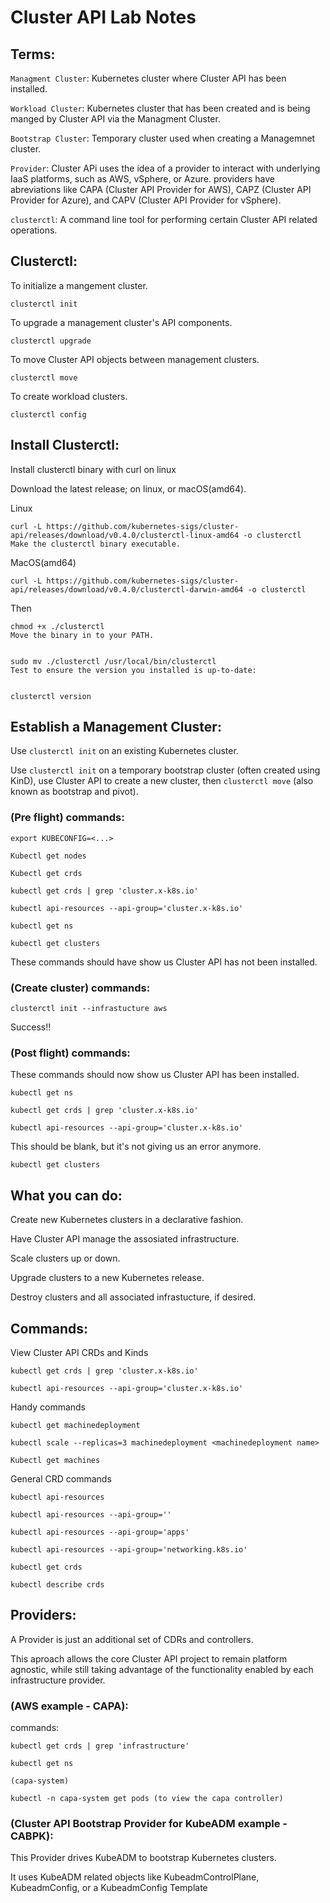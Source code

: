 # Cluster API Lab Notes



## Terms:

`Managment Cluster`: Kubernetes cluster where Cluster API has been installed.

`Workload Cluster`: Kubernetes cluster that has been created and is being manged by Cluster API via the Managment Cluster.

`Bootstrap Cluster`: Temporary cluster used when creating a Managemnet cluster.

`Provider`: Cluster APi uses the idea of a provider to interact with underlying IaaS platforms, such as AWS, vSphere, or Azure. providers
have abreviations like CAPA (Cluster API Provider for AWS), CAPZ (Cluster API Provider for Azure), and CAPV (Cluster API Provider for vSphere).

`clusterctl`: A command line tool for performing certain Cluster API related operations.

## Clusterctl:


To initialize a mangement cluster.

```
clusterctl init
```

To upgrade a management cluster's API components.
```
clusterctl upgrade
```

To move Cluster API objects between management clusters.
```
clusterctl move
```

To create workload clusters.
```
clusterctl config
```

## Install  Clusterctl:
 
Install clusterctl binary with curl on linux

Download the latest release; on linux, or macOS(amd64).


Linux
```
curl -L https://github.com/kubernetes-sigs/cluster-api/releases/download/v0.4.0/clusterctl-linux-amd64 -o clusterctl
Make the clusterctl binary executable.
```

MacOS(amd64)
```
curl -L https://github.com/kubernetes-sigs/cluster-api/releases/download/v0.4.0/clusterctl-darwin-amd64 -o clusterctl
```


Then
```
chmod +x ./clusterctl
Move the binary in to your PATH.


sudo mv ./clusterctl /usr/local/bin/clusterctl
Test to ensure the version you installed is up-to-date:


clusterctl version
```

## Establish a Management Cluster:

Use `clusterctl init` on an existing Kubernetes cluster.


Use `clusterctl init` on a temporary bootstrap cluster (often created using KinD), use Cluster API
to create a new cluster, then `clusterctl move` (also known as bootstrap and pivot).

### (Pre flight) commands:

```
export KUBECONFIG=<...>
```

```
Kubectl get nodes

Kubectl get crds

kubectl get crds | grep 'cluster.x-k8s.io'

kubectl api-resources --api-group='cluster.x-k8s.io'

kubectl get ns

kubectl get clusters
```

 These commands should have show us Cluster API has not been installed.
 

### (Create cluster) commands:

 ```
 clusterctl init --infrastucture aws
 ```
 
 Success!!
 
 
### (Post flight) commands:

These commands should now show us Cluster API has been installed.

```
kubectl get ns

kubectl get crds | grep 'cluster.x-k8s.io'

kubectl api-resources --api-group='cluster.x-k8s.io'
```


This should be blank, but it's not giving us an error anymore.

```
kubectl get clusters
```




## What you can do:

Create new Kubernetes clusters in a declarative fashion.

Have Cluster API manage the assosiated infrastructure.

Scale clusters up or down.

Upgrade clusters to a new Kubernetes release.

Destroy clusters and all associated infrastucture, if desired.


## Commands:

View Cluster API CRDs and Kinds

```
kubectl get crds | grep 'cluster.x-k8s.io'

kubectl api-resources --api-group='cluster.x-k8s.io'
```

Handy commands

```
kubectl get machinedeployment

kubectl scale --replicas=3 machinedeployment <machinedeployment name>

Kubectl get machines
```


General CRD commands

```
kubectl api-resources 

kubectl api-resources --api-group=''

kubectl api-resources --api-group='apps'

kubectl api-resources --api-group='networking.k8s.io'

kubectl get crds

kubectl describe crds
```



## Providers:

A Provider is just an additional set of CDRs and controllers. 

This aproach allows the core Cluster API project to remain platform agnostic, while still taking advantage of the functionality enabled 
by each infrastructure provider.


### (AWS example - CAPA): 

commands:

```
kubectl get crds | grep 'infrastructure'

kubectl get ns

(capa-system)

kubectl -n capa-system get pods (to view the capa controller)
```

### (Cluster API Bootstrap Provider for KubeADM example - CABPK):

This Provider drives KubeADM to bootstrap Kubernetes clusters.

It uses KubeADM related objects like KubeadmControlPlane, KubeadmConfig, or a KubeadmConfig Template

<ClusterCTL Yaml File Place Holder>
